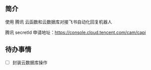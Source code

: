 ## 简介

使用 腾讯 云函数和云数据库对接飞书自动化回复机器人

腾讯 secretId 申请地址：https://console.cloud.tencent.com/cam/capi

## 待办事情

- [ ] 封装云数据库操作
